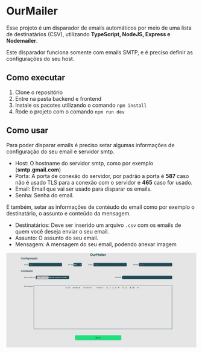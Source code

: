 # OurMailer

Esse projeto é um disparador de emails automáticos por meio de uma lista de destinatários (CSV), utilizando **TypeScript, NodeJS, Express e Nodemailer**.

Este disparador funciona somente com emails SMTP, e é preciso definir as configurações do seu host.

## Como executar

1. Clone o repositório
2. Entre na pasta backend e frontend
3. Instale os pacotes utilizando o comando `npm install`
4. Rode o projeto com o comando `npm run dev`

## Como usar

Para poder disparar emails é preciso setar algumas informações de configuração do seu email e servidor smtp.

  - Host: O hostname do servidor smtp, como por exemplo (**smtp.gmail.com**)
  - Porta: A porta de conexão do servidor, por padrão a porta é **587** caso não é usado TLS para a conexão com o servidor e **465** caso for usado.
  - Email: Email que vai ser usado para disparar os emails.
  - Senha: Senha do email.

E também, setar as informações de contéudo do email como por exemplo o destinatário, o assunto e conteúdo da mensagem.
  - Destinatários: Deve ser inserido um arquivo `.csv` com os emails de quem você deseja enviar o seu email.
  - Assunto: O assunto do seu email.
  - Mensagem: A mensagem do seu email, podendo anexar imagem
  
![screenshot](./assets/print.png)
